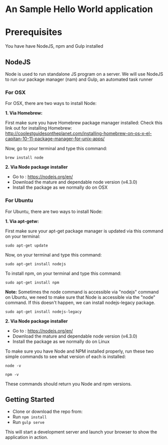 # An Sample Hello World application

# Prerequisites
You have have NodeJS, npm and Gulp installed

## NodeJS

Node is used to run standalone JS program on a server. We will use NodeJS to run our package manager (nam) and Gulp, an automated task runner

### For OSX
For OSX, there are two ways to install Node:

**1. Via Homebrew:**

First make sure you have Homebrew package manager installed: Check this link out for installing Homebrew: http://coolestguidesontheplanet.com/installing-homebrew-on-os-x-el-capitan-10-11-package-manager-for-unix-apps/

Now, go to your terminal and type this command:

```
brew install node
```

**2. Via Node package installer**

 - Go to : https://nodejs.org/en/
 - Download the mature and dependable node version (v4.3.0) 
 - Install the package as we normally do on OSX

### For Ubuntu

For Ubuntu, there are two ways to install Node:

**1. Via apt-getw:**

First make sure your apt-get package manager is updated via this command on your terminal:

```
sudo apt-get update
```

Now, on your terminal and type this command:
```
sudo apt-get install nodejs
```
To install npm, on your terminal and type this command:
```
sudo apt-get install npm
```

**Note:** Sometimes the node command is accessible via "nodejs" command on Ubuntu, we need to make sure that Node is accessible via the "node" command. If this doesn't happen, we can install nodejs-legacy package.
```
sudo apt-get install nodejs-legacy
```

**2. Via Node package installer**

 - Go to : https://nodejs.org/en/
 - Download the mature and dependable node version (v4.3.0) 
 - Install the package as we normally do on Linux


To make sure you have Node and NPM installed properly, run these two simple commands to see what version of each is installed:

```
node -v
```
```
npm -v
```
 
These commands should return you Node and npm versions.

## Getting Started

 - Clone or download the repo from:
 - Run `npm install`
 - Run `gulp serve`

This will start a development server and launch your browser to show the application in action.
